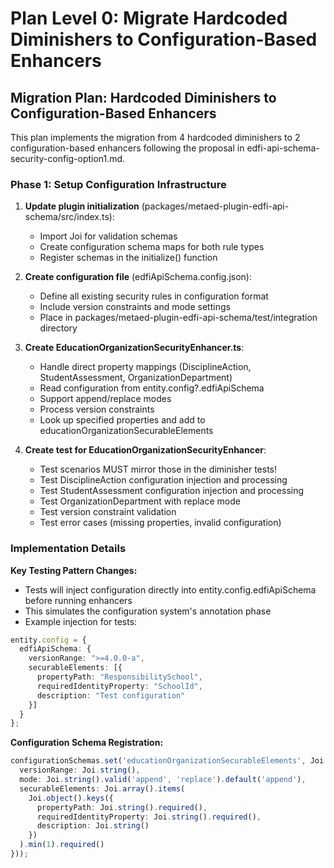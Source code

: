 # Plan Level 0: Migrate Hardcoded Diminishers to Configuration-Based Enhancers

## Migration Plan: Hardcoded Diminishers to Configuration-Based Enhancers

This plan implements the migration from 4 hardcoded diminishers to 2 configuration-based enhancers following the proposal in edfi-api-schema-security-config-option1.md.

### Phase 1: Setup Configuration Infrastructure

1. **Update plugin initialization** (packages/metaed-plugin-edfi-api-schema/src/index.ts):
   - Import Joi for validation schemas
   - Create configuration schema maps for both rule types
   - Register schemas in the initialize() function

2. **Create configuration file** (edfiApiSchema.config.json):
   - Define all existing security rules in configuration format
   - Include version constraints and mode settings
   - Place in packages/metaed-plugin-edfi-api-schema/test/integration directory

3. **Create EducationOrganizationSecurityEnhancer.ts**:
   - Handle direct property mappings (DisciplineAction, StudentAssessment, OrganizationDepartment)
   - Read configuration from entity.config?.edfiApiSchema
   - Support append/replace modes
   - Process version constraints
   - Look up specified properties and add to educationOrganizationSecurableElements

4. **Create test for EducationOrganizationSecurityEnhancer**:
   - Test scenarios MUST mirror those in the diminisher tests!
   - Test DisciplineAction configuration injection and processing
   - Test StudentAssessment configuration injection and processing
   - Test OrganizationDepartment with replace mode
   - Test version constraint validation
   - Test error cases (missing properties, invalid configuration)

### Implementation Details

**Key Testing Pattern Changes:**
- Tests will inject configuration directly into entity.config.edfiApiSchema before running enhancers
- This simulates the configuration system's annotation phase
- Example injection for tests:
```typescript
entity.config = {
  edfiApiSchema: {
    versionRange: ">=4.0.0-a",
    securableElements: [{
      propertyPath: "ResponsibilitySchool",
      requiredIdentityProperty: "SchoolId",
      description: "Test configuration"
    }]
  }
};
```

**Configuration Schema Registration:**
```typescript
configurationSchemas.set('educationOrganizationSecurableElements', Joi.object().keys({
  versionRange: Joi.string(),
  mode: Joi.string().valid('append', 'replace').default('append'),
  securableElements: Joi.array().items(
    Joi.object().keys({
      propertyPath: Joi.string().required(),
      requiredIdentityProperty: Joi.string().required(),
      description: Joi.string()
    })
  ).min(1).required()
}));
```
